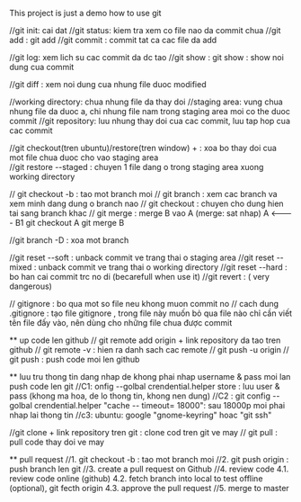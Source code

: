 This project is just a demo how to use git

//git init: cai dat
//git status: kiem tra xem co file nao da commit chua
//git add : git add <filename> 
//git commit : commit tat ca cac file da add

//git log: xem lich su cac commit da dc tao
//git show : git show <id cua commit> : show noi dung cua commit

//git diff : xem noi dung cua nhung file duoc modified


//working directory: chua nhung file da thay doi
//staging area: vung chua nhung file da duoc a, chi nhung file nam trong staging area moi co the duoc commit
//git repository: luu nhung thay doi cua cac commit, luu tap hop cua cac commit


//git checkout(tren ubuntu)/restore(tren window) + <fileName> : xoa bo thay doi cua mot file chua duoc cho vao staging area  
//git  restore --staged <fileName> :  chuyen 1 file dang o trong staging area xuong working directory


// 	git checkout -b <branch name>: tao mot branch moi
// git branch : xem cac branch va xem minh dang dung o branch nao
//	git checkout <branch name>: chuyen cho dung hien tai sang branch khac
// git merge : merge B vao A (merge: sat nhap)
A <---- B1
git checkout A
git merge B

//git branch -D <branch name> : xoa mot branch

//git reset --soft <id commit> : unback commit ve trang thai o staging area
//git reset --mixed <id commit>: unback commit ve trang thai o working directory 
//git reset --hard <id commit> : bo han cai commit trc no di (becarefull when use it)
//git revert <id commit > : ( very dangerous)

// gitignore : bo qua mot so file neu khong muon commit no
 // cach dung .gitignore : tạo file gitignore , trong file này muốn bỏ qua file nào chỉ cần viết tên file đấy vào, nên dùng cho những file chua được commit

** up code len github
// git remote add origin + link repository da tao tren github
// git remote -v : hien ra danh sach cac remote 
// git push -u origin <branchName> 
// git push : push code moi len github


** luu tru thong tin dang nhap de khong phai nhap username & pass moi lan push code len git
//C1: onfig --golbal crendential.helper store : luu user & pass (khong ma hoa, de lo thong tin, khong nen dung)
//C2 : git config --golbal crendential.helper "cache -- timeout= 18000": sau 18000p moi phai nhap lai thong tin
//c3: ubuntu: google "gnome-keyring" hoac "git ssh"

//git clone + link repository tren git : clone cod tren git ve may
// git pull : pull code thay doi ve may



 ** pull request 
//1. git checkout -b <branch name> : tao mot branch moi
//2. git push origin <branch> : push branch len git
//3. create a pull request on Github
//4. review code
	4.1. review code online (github)
	4.2. fetch branch into local to test offline (optional), git fecth origin <nameBranch>
	4.3. approve the pull request
//5. merge to master
